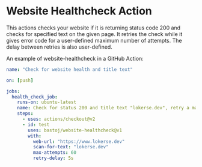 # Website Healthcheck Action

This actions checks your website if it is returning status code 200 and checks for specified text on the given page.
It retries the check while it gives error code for a user-defined maximum number of attempts. 
The delay between retries is also user-defined.

An example of website-healthcheck in a GitHub Action:

```yaml
name: "Check for website health and title text"

on: [push]

jobs:
  health_check_job:
    runs-on: ubuntu-latest
    name: Check for status 200 and title text "lokerse.dev", retry a maximum of 60 times with a delay of 5 seconds betweeen retry
    steps:
      - uses: actions/checkout@v2
      - id: test
        uses: bastoj/website-healthcheck@v1
        with:
          web-url: "https://www.lokerse.dev"
          scan-for-text: "lokerse.dev"
          max-attempts: 60
          retry-delay: 5s
```
